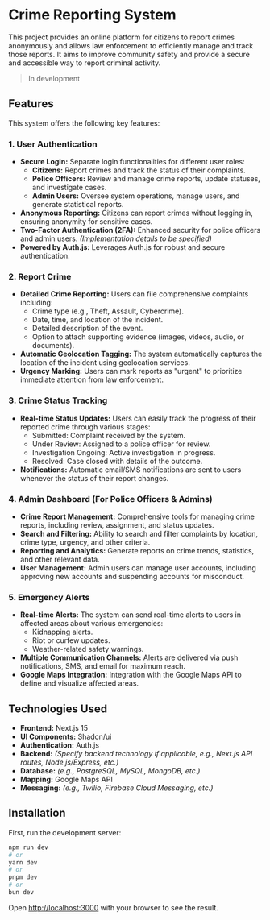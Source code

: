 # Crime Reporting System

This project provides an online platform for citizens to report crimes anonymously and allows law enforcement to efficiently manage and track those reports.  It aims to improve community safety and provide a secure and accessible way to report criminal activity.

> In development

## Features

This system offers the following key features:

### 1. User Authentication

* **Secure Login:**  Separate login functionalities for different user roles:
    * **Citizens:** Report crimes and track the status of their complaints.
    * **Police Officers:** Review and manage crime reports, update statuses, and investigate cases.
    * **Admin Users:** Oversee system operations, manage users, and generate statistical reports.
* **Anonymous Reporting:**  Citizens can report crimes without logging in, ensuring anonymity for sensitive cases.
* **Two-Factor Authentication (2FA):** Enhanced security for police officers and admin users.  *(Implementation details to be specified)*
* **Powered by Auth.js:** Leverages Auth.js for robust and secure authentication.

### 2. Report Crime

* **Detailed Crime Reporting:** Users can file comprehensive complaints including:
    * Crime type (e.g., Theft, Assault, Cybercrime).
    * Date, time, and location of the incident.
    * Detailed description of the event.
    * Option to attach supporting evidence (images, videos, audio, or documents).
* **Automatic Geolocation Tagging:**  The system automatically captures the location of the incident using geolocation services.
* **Urgency Marking:** Users can mark reports as "urgent" to prioritize immediate attention from law enforcement.

### 3. Crime Status Tracking

* **Real-time Status Updates:** Users can easily track the progress of their reported crime through various stages:
    * Submitted: Complaint received by the system.
    * Under Review: Assigned to a police officer for review.
    * Investigation Ongoing: Active investigation in progress.
    * Resolved: Case closed with details of the outcome.
* **Notifications:** Automatic email/SMS notifications are sent to users whenever the status of their report changes.

### 4. Admin Dashboard (For Police Officers & Admins)

* **Crime Report Management:** Comprehensive tools for managing crime reports, including review, assignment, and status updates.
* **Search and Filtering:**  Ability to search and filter complaints by location, crime type, urgency, and other criteria.
* **Reporting and Analytics:** Generate reports on crime trends, statistics, and other relevant data.
* **User Management:**  Admin users can manage user accounts, including approving new accounts and suspending accounts for misconduct.

### 5. Emergency Alerts

* **Real-time Alerts:** The system can send real-time alerts to users in affected areas about various emergencies:
    * Kidnapping alerts.
    * Riot or curfew updates.
    * Weather-related safety warnings.
* **Multiple Communication Channels:** Alerts are delivered via push notifications, SMS, and email for maximum reach.
* **Google Maps Integration:** Integration with the Google Maps API to define and visualize affected areas.


## Technologies Used

*   **Frontend:** Next.js 15
*   **UI Components:** Shadcn/ui
*   **Authentication:** Auth.js
*   **Backend:** *(Specify backend technology if applicable, e.g., Next.js API routes, Node.js/Express, etc.)*
*   **Database:** *(e.g., PostgreSQL, MySQL, MongoDB, etc.)*
*   **Mapping:** Google Maps API
*   **Messaging:** *(e.g., Twilio, Firebase Cloud Messaging, etc.)*

## Installation

First, run the development server:

```bash
npm run dev
# or
yarn dev
# or
pnpm dev
# or
bun dev
```

Open [http://localhost:3000](http://localhost:3000) with your browser to see the result.
